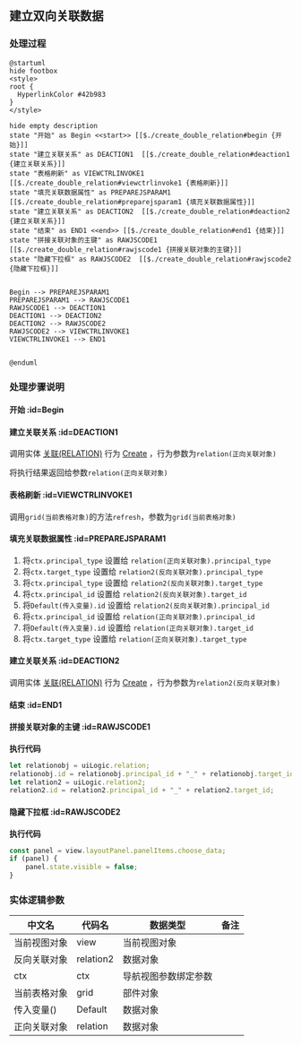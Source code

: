 ## 建立双向关联数据 <!-- {docsify-ignore-all} -->

   

### 处理过程

```plantuml
@startuml
hide footbox
<style>
root {
  HyperlinkColor #42b983
}
</style>

hide empty description
state "开始" as Begin <<start>> [[$./create_double_relation#begin {开始}]]
state "建立关联关系" as DEACTION1  [[$./create_double_relation#deaction1 {建立关联关系}]]
state "表格刷新" as VIEWCTRLINVOKE1  [[$./create_double_relation#viewctrlinvoke1 {表格刷新}]]
state "填充关联数据属性" as PREPAREJSPARAM1  [[$./create_double_relation#preparejsparam1 {填充关联数据属性}]]
state "建立关联关系" as DEACTION2  [[$./create_double_relation#deaction2 {建立关联关系}]]
state "结束" as END1 <<end>> [[$./create_double_relation#end1 {结束}]]
state "拼接关联对象的主键" as RAWJSCODE1  [[$./create_double_relation#rawjscode1 {拼接关联对象的主键}]]
state "隐藏下拉框" as RAWJSCODE2  [[$./create_double_relation#rawjscode2 {隐藏下拉框}]]


Begin --> PREPAREJSPARAM1
PREPAREJSPARAM1 --> RAWJSCODE1
RAWJSCODE1 --> DEACTION1
DEACTION1 --> DEACTION2
DEACTION2 --> RAWJSCODE2
RAWJSCODE2 --> VIEWCTRLINVOKE1
VIEWCTRLINVOKE1 --> END1


@enduml
```


### 处理步骤说明

#### 开始 :id=Begin




#### 建立关联关系 :id=DEACTION1



调用实体 [关联(RELATION)](module/Base/Relation.md) 行为 [Create](module/Base/Relation#行为) ，行为参数为`relation(正向关联对象)`

将执行结果返回给参数`relation(正向关联对象)`

#### 表格刷新 :id=VIEWCTRLINVOKE1



调用`grid(当前表格对象)`的方法`refresh`，参数为`grid(当前表格对象)`
#### 填充关联数据属性 :id=PREPAREJSPARAM1



1. 将`ctx.principal_type` 设置给  `relation(正向关联对象).principal_type`
2. 将`ctx.target_type` 设置给  `relation2(反向关联对象).principal_type`
3. 将`ctx.principal_type` 设置给  `relation2(反向关联对象).target_type`
4. 将`ctx.principal_id` 设置给  `relation2(反向关联对象).target_id`
5. 将`Default(传入变量).id` 设置给  `relation2(反向关联对象).principal_id`
6. 将`ctx.principal_id` 设置给  `relation(正向关联对象).principal_id`
7. 将`Default(传入变量).id` 设置给  `relation(正向关联对象).target_id`
8. 将`ctx.target_type` 设置给  `relation(正向关联对象).target_type`

#### 建立关联关系 :id=DEACTION2



调用实体 [关联(RELATION)](module/Base/Relation.md) 行为 [Create](module/Base/Relation#行为) ，行为参数为`relation2(反向关联对象)`

#### 结束 :id=END1




#### 拼接关联对象的主键 :id=RAWJSCODE1



<p class="panel-title"><b>执行代码</b></p>

```javascript
let relationobj = uiLogic.relation;
relationobj.id = relationobj.principal_id + "_" + relationobj.target_id;
let relation2 = uiLogic.relation2;
relation2.id = relation2.principal_id + "_" + relation2.target_id;

```

#### 隐藏下拉框 :id=RAWJSCODE2



<p class="panel-title"><b>执行代码</b></p>

```javascript
const panel = view.layoutPanel.panelItems.choose_data;
if (panel) {
    panel.state.visible = false;
}
```



### 实体逻辑参数

|    中文名   |    代码名    |  数据类型      |备注 |
| --------| --------| --------  | --------   |
|当前视图对象|view|当前视图对象||
|反向关联对象|relation2|数据对象||
|ctx|ctx|导航视图参数绑定参数||
|当前表格对象|grid|部件对象||
|传入变量(<i class="fa fa-check"/></i>)|Default|数据对象||
|正向关联对象|relation|数据对象||
